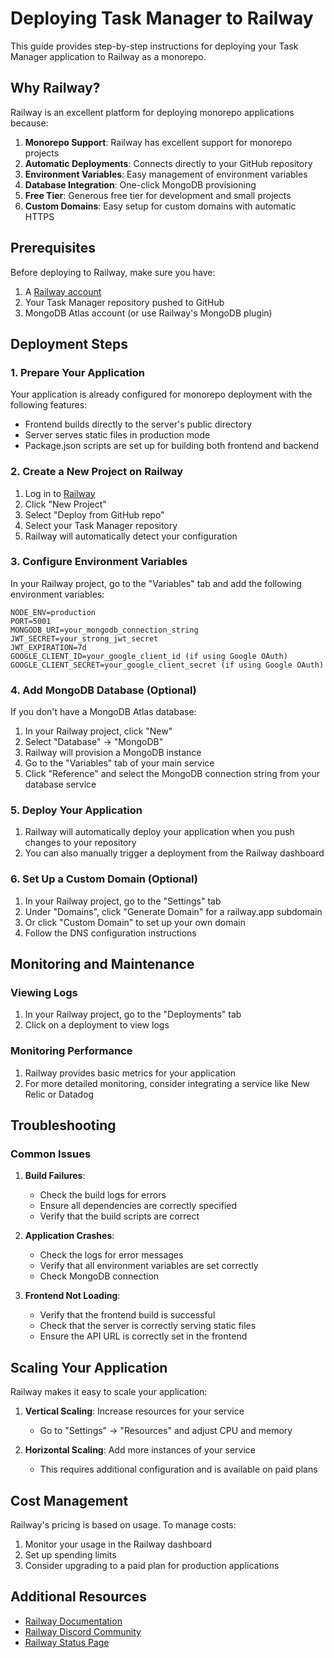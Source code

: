 # Deploying Task Manager to Railway

This guide provides step-by-step instructions for deploying your Task Manager application to Railway as a monorepo.

## Why Railway?

Railway is an excellent platform for deploying monorepo applications because:

1. **Monorepo Support**: Railway has excellent support for monorepo projects
2. **Automatic Deployments**: Connects directly to your GitHub repository
3. **Environment Variables**: Easy management of environment variables
4. **Database Integration**: One-click MongoDB provisioning
5. **Free Tier**: Generous free tier for development and small projects
6. **Custom Domains**: Easy setup for custom domains with automatic HTTPS

## Prerequisites

Before deploying to Railway, make sure you have:

1. A [Railway account](https://railway.app/)
2. Your Task Manager repository pushed to GitHub
3. MongoDB Atlas account (or use Railway's MongoDB plugin)

## Deployment Steps

### 1. Prepare Your Application

Your application is already configured for monorepo deployment with the following features:

- Frontend builds directly to the server's public directory
- Server serves static files in production mode
- Package.json scripts are set up for building both frontend and backend

### 2. Create a New Project on Railway

1. Log in to [Railway](https://railway.app/)
2. Click "New Project"
3. Select "Deploy from GitHub repo"
4. Select your Task Manager repository
5. Railway will automatically detect your configuration

### 3. Configure Environment Variables

In your Railway project, go to the "Variables" tab and add the following environment variables:

```
NODE_ENV=production
PORT=5001
MONGODB_URI=your_mongodb_connection_string
JWT_SECRET=your_strong_jwt_secret
JWT_EXPIRATION=7d
GOOGLE_CLIENT_ID=your_google_client_id (if using Google OAuth)
GOOGLE_CLIENT_SECRET=your_google_client_secret (if using Google OAuth)
```

### 4. Add MongoDB Database (Optional)

If you don't have a MongoDB Atlas database:

1. In your Railway project, click "New"
2. Select "Database" → "MongoDB"
3. Railway will provision a MongoDB instance
4. Go to the "Variables" tab of your main service
5. Click "Reference" and select the MongoDB connection string from your database service

### 5. Deploy Your Application

1. Railway will automatically deploy your application when you push changes to your repository
2. You can also manually trigger a deployment from the Railway dashboard

### 6. Set Up a Custom Domain (Optional)

1. In your Railway project, go to the "Settings" tab
2. Under "Domains", click "Generate Domain" for a railway.app subdomain
3. Or click "Custom Domain" to set up your own domain
4. Follow the DNS configuration instructions

## Monitoring and Maintenance

### Viewing Logs

1. In your Railway project, go to the "Deployments" tab
2. Click on a deployment to view logs

### Monitoring Performance

1. Railway provides basic metrics for your application
2. For more detailed monitoring, consider integrating a service like New Relic or Datadog

## Troubleshooting

### Common Issues

1. **Build Failures**:
   - Check the build logs for errors
   - Ensure all dependencies are correctly specified
   - Verify that the build scripts are correct

2. **Application Crashes**:
   - Check the logs for error messages
   - Verify that all environment variables are set correctly
   - Check MongoDB connection

3. **Frontend Not Loading**:
   - Verify that the frontend build is successful
   - Check that the server is correctly serving static files
   - Ensure the API URL is correctly set in the frontend

## Scaling Your Application

Railway makes it easy to scale your application:

1. **Vertical Scaling**: Increase resources for your service
   - Go to "Settings" → "Resources" and adjust CPU and memory

2. **Horizontal Scaling**: Add more instances of your service
   - This requires additional configuration and is available on paid plans

## Cost Management

Railway's pricing is based on usage. To manage costs:

1. Monitor your usage in the Railway dashboard
2. Set up spending limits
3. Consider upgrading to a paid plan for production applications

## Additional Resources

- [Railway Documentation](https://docs.railway.app/)
- [Railway Discord Community](https://discord.gg/railway)
- [Railway Status Page](https://status.railway.app/)
